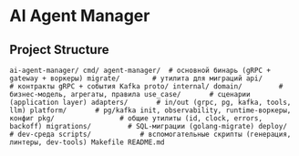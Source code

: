 # AI Agent Manager

## Project Structure

`ai-agent-manager/
cmd/
    agent-manager/  # основной бинарь (gRPC + gateway + воркеры)
    migrate/        # утилита для миграций
api/                # контракты gRPC + события Kafka
    proto/
internal/
    domain/         # бизнес-модель, агрегаты, правила
    use_case/       # сценарии (application layer)
    adapters/       # in/out (grpc, pg, kafka, tools, llm)
    platform/       # pg/kafka init, observability, runtime-воркеры, конфиг
pkg/                # общие утилиты (id, clock, errors, backoff)
migrations/         # SQL-миграции (golang-migrate)
deploy/             # dev-среда
scripts/            # вспомогательные скрипты (генерация, линтеры, dev-tools)
Makefile
README.md
`